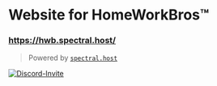 # Website for HomeWorkBros™
### https://hwb.spectral.host/

> Powered by  [`spectral.host`](discord.spectral.host)

[![Discord-Invite](https://discordapp.com/api/guilds/770933405264248832/widget.png?style=banner4)](https://discord.gg/myG9Pueb7y)
